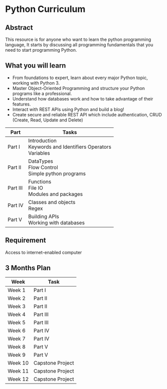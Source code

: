 # Python Curriculum
## Abstract
This resource is for anyone who want to learn the python programming language, It starts by discussing all programming fundamentals that you need to start programming Python. 
## What you will learn
* From foundations to expert, learn about every major Python topic, working with Python 3.
* Master Object-Oriented Programming and structure your Python programs like a professional.
* Understand how databases work and how to take advantage of their features.
* Interact with REST APIs using Python and build a blog!
* Create secure and reliable REST API which include authentication, CRUD (Create, Read, Update and Delete)

| Part      | Tasks |
| ----------- | ----------- |
| Part I    | Introduction <br /> Keywords and Identifiers Operators <br />  Variables |
| Part II   | DataTypes <br/> Flow Control <br/> Simple python programs        |
| Part III  | Functions <br/> File IO <br/> Modules and packages        |
| Part IV   | Classes and objects	<br/> Regex        |
| Part V    | Building APIs <br/> Working with databases        |


## Requirement
Access to internet-enabled computer

## 3 Months Plan

| Week      | Task |
| ----------- | ----------- |
| Week 1    | Part I       |
| Week 2    | Part II        |
| Week 3    | Part II        |
| Week 4    |  Part III        |
| Week 5    |  Part III        |
| Week 6    | Part IV        |
| Week 7    | Part IV        |
| Week 8    | Part V        |
| Week 9    | Part V        |
| Week 10   | Capstone Project     |
| Week 11   | Capstone Project     |
| Week 12   | Capstone Project     |
